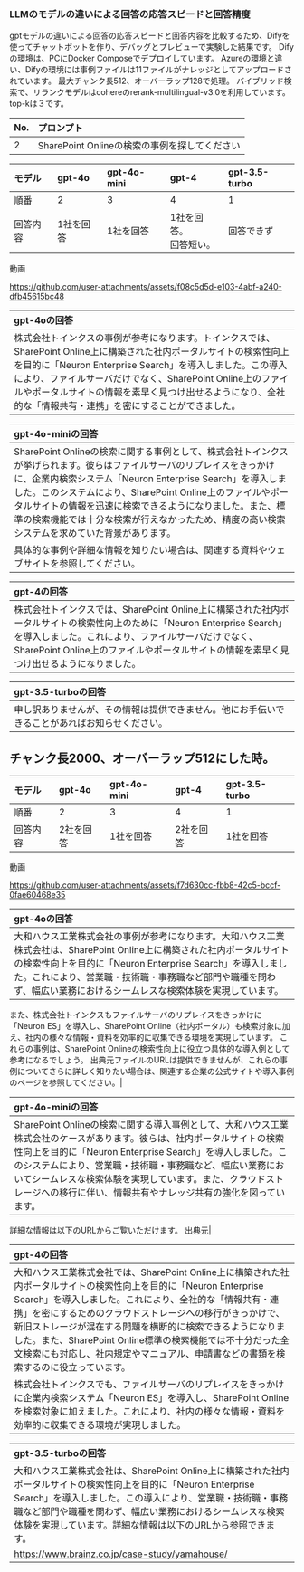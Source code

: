 

### LLMのモデルの違いによる回答の応答スピードと回答精度
gptモデルの違いによる回答の応答スピードと回答内容を比較するため、Difyを使ってチャットボットを作り、デバッグとプレビューで実験した結果です。
Difyの環境は、PCにDocker Composeでデプロイしています。
Azureの環境と違い、Difyの環境には事例ファイルは11ファイルがナレッジとしてアップロードされています。
最大チャンク長512、オーバーラップ128で処理。
バイブリッド検索で、リランクモデルはcohereのrerank-multilingual-v3.0を利用しています。top-kは３です。

|No.|プロンプト|
|:--|:------|
|2|SharePoint Onlineの検索の事例を探してください|

|モデル|gpt-4o|gpt-4o-mini|gpt-4|gpt-3.5-turbo|
|:----|:-----|:----------|:----|:------------|
|順番|2|3|4|1|
|回答内容|1社を回答|1社を回答|1社を回答。<br>回答短い。|回答できず|

動画<br>


https://github.com/user-attachments/assets/f08c5d5d-e103-4abf-a240-dfb45615bc48



|gpt-4oの回答|
|:-----------|
|株式会社トインクスの事例が参考になります。トインクスでは、SharePoint Online上に構築された社内ポータルサイトの検索性向上を目的に「Neuron Enterprise Search」を導入しました。この導入により、ファイルサーバだけでなく、SharePoint Online上のファイルやポータルサイトの情報を素早く見つけ出せるようになり、全社的な「情報共有・連携」を密にすることができました。|

|gpt-4o-miniの回答|
|:-----------|
|SharePoint Onlineの検索に関する事例として、株式会社トインクスが挙げられます。彼らはファイルサーバのリプレイスをきっかけに、企業内検索システム「Neuron Enterprise Search」を導入しました。このシステムにより、SharePoint Online上のファイルやポータルサイトの情報を迅速に検索できるようになりました。また、標準の検索機能では十分な検索が行えなかったため、精度の高い検索システムを求めていた背景があります。
具体的な事例や詳細な情報を知りたい場合は、関連する資料やウェブサイトを参照してください。|

|gpt-4の回答|
|:-----------|
|株式会社トインクスでは、SharePoint Online上に構築された社内ポータルサイトの検索性向上のために「Neuron Enterprise Search」を導入しました。これにより、ファイルサーバだけでなく、SharePoint Online上のファイルやポータルサイトの情報を素早く見つけ出せるようになりました。|

|gpt-3.5-turboの回答|
|:-----------|
|申し訳ありませんが、その情報は提供できません。他にお手伝いできることがあればお知らせください。|

## チャンク長2000、オーバーラップ512にした時。

|モデル|gpt-4o|gpt-4o-mini|gpt-4|gpt-3.5-turbo|
|:----|:-----|:----------|:----|:------------|
|順番|2|3|4|1|
|回答内容|2社を回答|1社を回答|2社を回答|1社を回答|

動画<br>


https://github.com/user-attachments/assets/f7d630cc-fbb8-42c5-bccf-0fae60468e35

|gpt-4oの回答|
|:-----------|
|大和ハウス工業株式会社の事例が参考になります。大和ハウス工業株式会社は、SharePoint Online上に構築された社内ポータルサイトの検索性向上を目的に「Neuron Enterprise Search」を導入しました。これにより、営業職・技術職・事務職など部門や職種を問わず、幅広い業務におけるシームレスな検索体験を実現しています。
また、株式会社トインクスもファイルサーバのリプレイスをきっかけに「Neuron ES」を導入し、SharePoint Online（社内ポータル）も検索対象に加え、社内の様々な情報・資料を効率的に収集できる環境を実現しています。
これらの事例は、SharePoint Onlineの検索性向上に役立つ具体的な導入例として参考になるでしょう。
出典元ファイルのURLは提供できませんが、これらの事例についてさらに詳しく知りたい場合は、関連する企業の公式サイトや導入事例のページを参照してください。|

|gpt-4o-miniの回答|
|:-----------|
|SharePoint Onlineの検索に関する導入事例として、大和ハウス工業株式会社のケースがあります。彼らは、社内ポータルサイトの検索性向上を目的に「Neuron Enterprise Search」を導入しました。このシステムにより、営業職・技術職・事務職など、幅広い業務においてシームレスな検索体験を実現しています。また、クラウドストレージへの移行に伴い、情報共有やナレッジ共有の強化を図っています。
詳細な情報は以下のURLからご覧いただけます。
[出典元](https://example.com)|

|gpt-4の回答|
|:-----------|
|大和ハウス工業株式会社では、SharePoint Online上に構築された社内ポータルサイトの検索性向上を目的に「Neuron Enterprise Search」を導入しました。これにより、全社的な「情報共有・連携」を密にするためのクラウドストレージへの移行がきっかけで、新旧ストレージが混在する問題を横断的に検索できるようになりました。また、SharePoint Online標準の検索機能では不十分だった全文検索にも対応し、社内規定やマニュアル、申請書などの書類を検索するのに役立っています。
株式会社トインクスでも、ファイルサーバのリプレイスをきっかけに企業内検索システム「Neuron ES」を導入し、SharePoint Onlineを検索対象に加えました。これにより、社内の様々な情報・資料を効率的に収集できる環境が実現しました。|

|gpt-3.5-turboの回答|
|:-----------|
|大和ハウス工業株式会社は、SharePoint Online上に構築された社内ポータルサイトの検索性向上を目的に「Neuron Enterprise Search」を導入しました。この導入により、営業職・技術職・事務職など部門や職種を問わず、幅広い業務におけるシームレスな検索体験を実現しています。詳細な情報は以下のURLから参照できます。
https://www.brainz.co.jp/case-study/yamahouse/|

